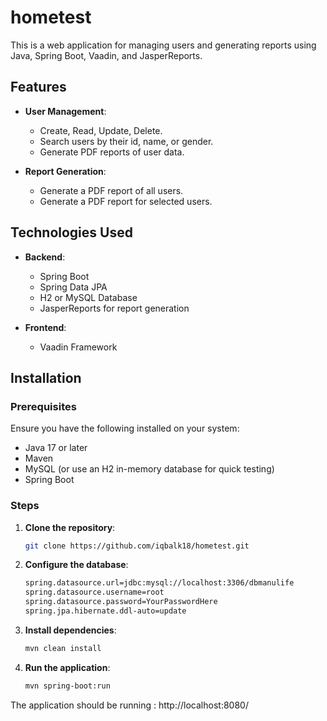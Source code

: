 # hometest
This is a web application for managing users and generating reports using Java, Spring Boot, Vaadin, and JasperReports.

## Features

- **User Management**:
  - Create, Read, Update, Delete.
  - Search users by their id, name, or gender.
  - Generate PDF reports of user data.

- **Report Generation**:
  - Generate a PDF report of all users.
  - Generate a PDF report for selected users.

## Technologies Used

- **Backend**:
  - Spring Boot
  - Spring Data JPA
  - H2 or MySQL Database
  - JasperReports for report generation

- **Frontend**:
  - Vaadin Framework

## Installation

### Prerequisites

Ensure you have the following installed on your system:
- Java 17 or later
- Maven
- MySQL (or use an H2 in-memory database for quick testing)
- Spring Boot

### Steps

1. **Clone the repository**:
   ```bash
   git clone https://github.com/iqbalk18/hometest.git
2. **Configure the database**:
   ```bash
   spring.datasource.url=jdbc:mysql://localhost:3306/dbmanulife
   spring.datasource.username=root
   spring.datasource.password=YourPasswordHere
   spring.jpa.hibernate.ddl-auto=update
3. **Install dependencies**:
   ```bash
   mvn clean install
4. **Run the application**:
   ```bash
   mvn spring-boot:run
The application should be running : http://localhost:8080/
